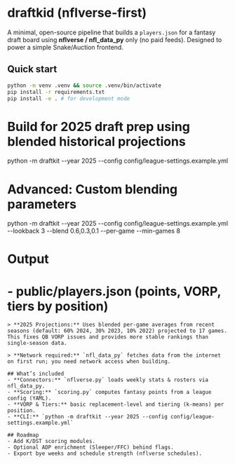 # draftkid (nflverse-first)

A minimal, open-source pipeline that builds a `players.json` for a fantasy draft board
using **nflverse / nfl_data_py** only (no paid feeds). Designed to power a simple Snake/Auction frontend.

## Quick start

```bash
python -m venv .venv && source .venv/bin/activate
pip install -r requirements.txt
pip install -e . # for development mode
```
# Build for 2025 draft prep using blended historical projections
python -m draftkit --year 2025 --config config/league-settings.example.yml

# Advanced: Custom blending parameters
python -m draftkit --year 2025 --config config/league-settings.example.yml \
  --lookback 3 --blend 0.6,0.3,0.1 --per-game --min-games 8

# Output
# - public/players.json (points, VORP, tiers by position)
```
> **2025 Projections:** Uses blended per-game averages from recent seasons (default: 60% 2024, 30% 2023, 10% 2022) projected to 17 games. This fixes QB VORP issues and provides more stable rankings than single-season data.

> **Network required:** `nfl_data_py` fetches data from the internet on first run; you need network access when building.

## What’s included
- **Connectors:** `nflverse.py` loads weekly stats & rosters via nfl_data_py.
- **Scoring:** `scoring.py` computes fantasy points from a league config (YAML).
- **VORP & Tiers:** basic replacement-level and tiering (k-means) per position.
- **CLI:** `python -m draftkit --year 2025 --config config/league-settings.example.yml`

## Roadmap
- Add K/DST scoring modules.
- Optional ADP enrichment (Sleeper/FFC) behind flags.
- Export bye weeks and schedule strength (nflverse schedules).
